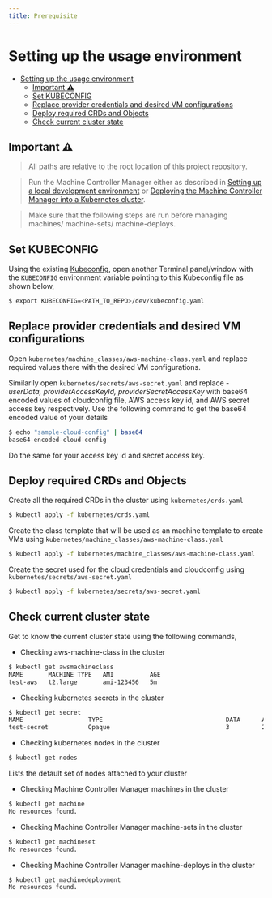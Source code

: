 ```yaml
---
title: Prerequisite
---
```

# Setting up the usage environment
<!-- TOC -->

- [Setting up the usage environment](#setting-up-the-usage-environment)
	- [Important :warning:](#important-warning)
	- [Set KUBECONFIG](#set-kubeconfig)
	- [Replace provider credentials and desired VM configurations](#replace-provider-credentials-and-desired-vm-configurations)
	- [Deploy required CRDs and Objects](#deploy-required-crds-and-objects)
	- [Check current cluster state](#check-current-cluster-state)

<!-- /TOC -->
## Important :warning:

> All paths are relative to the root location of this project repository.

> Run the Machine Controller Manager either as described in [Setting up a local development environment](https://github.com/gardener/machine-controller-manager/blob/master/docs/development/local_setup.md) or [Deploying the Machine Controller Manager into a Kubernetes cluster](https://github.com/gardener/machine-controller-manager/blob/master/docs/deployment/kubernetes.md).

> Make sure that the following steps are run before managing machines/ machine-sets/ machine-deploys.

## Set KUBECONFIG

Using the existing [Kubeconfig](https://kubernetes.io/docs/tasks/access-application-cluster/authenticate-across-clusters-kubeconfig/), open another Terminal panel/window with the `KUBECONFIG` environment variable pointing to this Kubeconfig file as shown below,

```bash
$ export KUBECONFIG=<PATH_TO_REPO>/dev/kubeconfig.yaml
```

## Replace provider credentials and desired VM configurations

Open `kubernetes/machine_classes/aws-machine-class.yaml` and replace required values there with the desired VM configurations. 

Similarily open `kubernetes/secrets/aws-secret.yaml` and replace - *userData, providerAccessKeyId, providerSecretAccessKey* with base64 encoded values of cloudconfig file, AWS access key id, and AWS secret access key respectively. Use the following command to get the base64 encoded value of your details

```bash
$ echo "sample-cloud-config" | base64
base64-encoded-cloud-config
```

Do the same for your access key id and secret access key.

## Deploy required CRDs and Objects

Create all the required CRDs in the cluster using `kubernetes/crds.yaml`
```bash
$ kubectl apply -f kubernetes/crds.yaml
```

Create the class template that will be used as an machine template to create VMs using `kubernetes/machine_classes/aws-machine-class.yaml`
```bash
$ kubectl apply -f kubernetes/machine_classes/aws-machine-class.yaml
```

Create the secret used for the cloud credentials and cloudconfig using `kubernetes/secrets/aws-secret.yaml`
```bash
$ kubectl apply -f kubernetes/secrets/aws-secret.yaml
```

## Check current cluster state

Get to know the current cluster state using the following commands,

- Checking aws-machine-class in the cluster

```bash
$ kubectl get awsmachineclass
NAME       MACHINE TYPE   AMI          AGE
test-aws   t2.large       ami-123456   5m
```

- Checking kubernetes secrets in the cluster

```bash
$ kubectl get secret
NAME                  TYPE                                  DATA      AGE
test-secret           Opaque                                3         21h
```

- Checking kubernetes nodes in the cluster

```bash
$ kubectl get nodes
```

Lists the default set of nodes attached to your cluster

- Checking Machine Controller Manager machines in the cluster

```bash
$ kubectl get machine
No resources found.
```

- Checking Machine Controller Manager machine-sets in the cluster

```bash
$ kubectl get machineset
No resources found.
```

- Checking Machine Controller Manager machine-deploys in the cluster

```bash
$ kubectl get machinedeployment
No resources found.
```